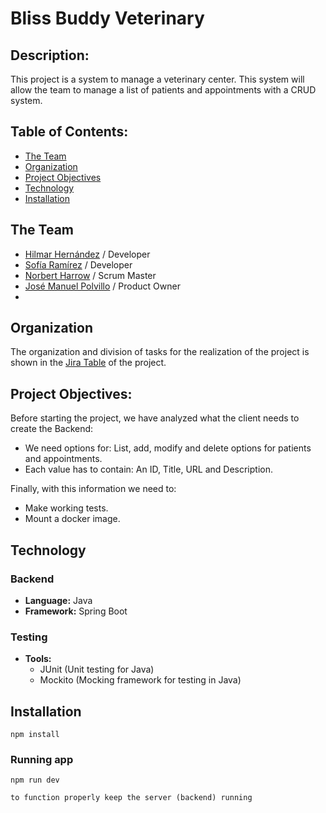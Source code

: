 # Bliss Buddy Veterinary

## Description:

This project is a system to manage a veterinary center. This system will allow the team to manage a list of patients and appointments with a CRUD system.


## Table of Contents:

- [The Team](#The-Team)
- [Organization](#Organization)
- [Project Objectives](#Project-Objectives)
- [Technology](#Technology)
- [Installation](#Installation)

## The Team


* [Hilmar Hernández](https://github.com/Hilmar09) / Developer
* [Sofía Ramírez](https://github.com/sofiaramirez157) / Developer
* [Norbert Harrow](https://github.com/NCorvusH) / Scrum Master
* [José Manuel Polvillo](https://github.com/anamartin99) / Product Owner
* 
## Organization

The organization and division of tasks for the realization of the project is shown in the [Jira Table](https://jmpolvillo.atlassian.net/jira/software/projects/VCP/boards/3) of the project.

## Project Objectives:

Before starting the project, we have analyzed what the client needs to create the Backend:

- We need options for: List, add, modify and delete options for patients and appointments.
- Each value has to contain: An ID, Title, URL and Description.

Finally, with this information we need to:

- Make working tests.
- Mount a docker image.

## Technology

### Backend
- **Language:** Java
- **Framework:** Spring Boot

### Testing
- **Tools:** 
  - JUnit (Unit testing for Java)
  - Mockito (Mocking framework for testing in Java)

## Installation


`npm install`


### Running app

`npm run dev`

`to function properly keep the server (backend) running`
